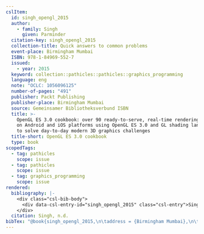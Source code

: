 ```yaml
---
cslItem:
  id: singh_opengl_2015
  author:
    - family: Singh
      given: Parminder
  citation-key: singh_opengl_2015
  collection-title: Quick answers to common problems
  event-place: Birmingham Mumbai
  ISBN: 978-1-84969-552-7
  issued:
    - year: 2015
  keyword: collection::pathicles::pathicles::graphics_programming
  language: eng
  note: "OCLC: 1056096125"
  number-of-pages: "491"
  publisher: Packt Publishing
  publisher-place: Birmingham Mumbai
  source: Gemeinsamer Bibliotheksverbund ISBN
  title: >-
    OpenGL ES 3.0 cookbook: over 90 ready-to-serve, real-time rendering recipes
    on Android and iOS platforms using OpenGL ES 3.0 and GL shading language 3.0
    to solve day-to-day modern 3D graphics challenges
  title-short: OpenGL ES 3.0 cookbook
  type: book
scopedTags:
  - tag: pathicles
    scope: issue
  - tag: pathicles
    scope: issue
  - tag: graphics_programming
    scope: issue
rendered:
  bibliography: |-
    <div class="csl-bib-body">
      <div data-csl-entry-id="singh_opengl_2015" class="csl-entry">Singh, P. n.d.. <i>OpenGL ES 3.0 cookbook: over 90 ready-to-serve, real-time rendering recipes on Android and iOS platforms using OpenGL ES 3.0 and GL shading language 3.0 to solve day-to-day modern 3D graphics challenges</i>. Packt Publishing.</div>
    </div>
  citation: Singh, n.d.
bibTex: "@book{singh_opengl_2015,\n\taddress = {Birmingham Mumbai},\n\tauthor = {Singh, Parminder},\n\tseries = {Quick answers to common problems},\n\tnote = {OCLC: 1056096125},\n\tpublisher = {Packt Publishing},\n\ttitle = {OpenGL {ES} 3.0 cookbook: over 90 ready-to-serve, real-time rendering recipes on {Android} and {iOS} platforms using {OpenGL} {ES} 3.0 and {GL} shading language 3.0 to solve day-to-day modern 3D graphics challenges},\n}\n\n"
---
```

